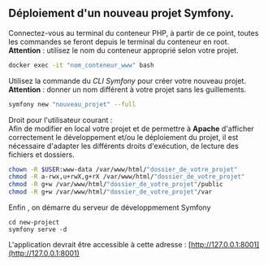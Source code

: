 ## Déploiement d'un nouveau projet Symfony.

Connectez-vous au terminal du conteneur PHP, à partir de ce point, toutes les commandes se feront depuis le terminal du conteneur en root.  
**Attention** : utilisez le nom du conteneur approprié selon votre projet.

```bash
docker exec -it "nom_conteneur_www" bash
```

Utilisez la commande du _CLI Symfony_ pour créer votre nouveau projet. 
**Attention** : donner un nom différent à votre projet sans les guillements.

```bash
symfony new "nouveau_projet" --full
```

Droit pour l'utilisateur courant :  
Afin de modifier en local votre projet et de permettre à **Apache** d'afficher correctement le développement et/ou le déploiement du projet, il est nécessaire d'adapter les différents droits d'exécution, de lecture des fichiers et dossiers.

```bash
chown -R $USER:www-data /var/www/html/"dossier_de_votre_projet"
chmod -R a-rwx,u+rwX,g+rX /var/www/html/"dossier_de_votre_projet"
chmod -R g+w /var/www/html/"dossier_de_votre_projet"/public
chmod -R g+w /var/www/html/"dossier_de_votre_projet"/var
```
Enfin , on démarre du serveur de développmement Symfony

```
cd new-project
symfony serve -d
```

L'application devrait être accessible à cette adresse : [http://127.0.0.1:8001](http://127.0.0.1:8001)

